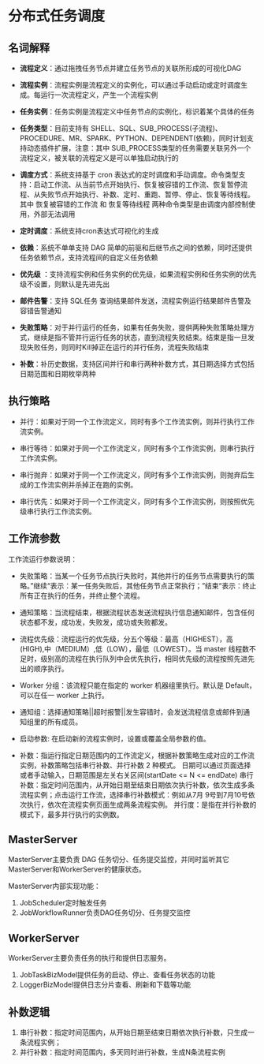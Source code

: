 # 分布式任务调度

## 名词解释

- **流程定义**：通过拖拽任务节点并建立任务节点的关联所形成的可视化DAG

- **流程实例**：流程实例是流程定义的实例化，可以通过手动启动或定时调度生成。每运行一次流程定义，产生一个流程实例

- **任务实例**：任务实例是流程定义中任务节点的实例化，标识着某个具体的任务

- **任务类型**：目前支持有 SHELL、SQL、SUB\_PROCESS(子流程)、PROCEDURE、MR、SPARK、PYTHON、DEPENDENT(依赖)，同时计划支持动态插件扩展，注意：其中 SUB\_PROCESS类型的任务需要关联另外一个流程定义，被关联的流程定义是可以单独启动执行的

- **调度方式**：系统支持基于 cron 表达式的定时调度和手动调度。命令类型支持：启动工作流、从当前节点开始执行、恢复被容错的工作流、恢复暂停流程、从失败节点开始执行、补数、定时、重跑、暂停、停止、恢复等待线程。 其中 恢复被容错的工作流 和 恢复等待线程 两种命令类型是由调度内部控制使用，外部无法调用

- **定时调度**：系统支持cron表达式可视化的生成

- **依赖**：系统不单单支持 DAG 简单的前驱和后继节点之间的依赖，同时还提供任务依赖节点，支持流程间的自定义任务依赖

- **优先级** ：支持流程实例和任务实例的优先级，如果流程实例和任务实例的优先级不设置，则默认是先进先出

- **邮件告警**：支持 SQL任务 查询结果邮件发送，流程实例运行结果邮件告警及容错告警通知

- **失败策略**：对于并行运行的任务，如果有任务失败，提供两种失败策略处理方式，继续是指不管并行运行任务的状态，直到流程失败结束。结束是指一旦发现失败任务，则同时Kill掉正在运行的并行任务，流程失败结束

- **补数**：补历史数据，支持区间并行和串行两种补数方式，其日期选择方式包括日期范围和日期枚举两种

## 执行策略

* 并行：如果对于同一个工作流定义，同时有多个工作流实例，则并行执行工作流实例。

* 串行等待：如果对于同一个工作流定义，同时有多个工作流实例，则串行执行工作流实例。

* 串行抛弃：如果对于同一个工作流定义，同时有多个工作流实例，则抛弃后生成的工作流实例并杀掉正在跑的实例。

* 串行优先：如果对于同一个工作流定义，同时有多个工作流实例，则按照优先级串行执行工作流实例。

## 工作流参数

工作流运行参数说明：

* 失败策略：当某一个任务节点执行失败时，其他并行的任务节点需要执行的策略。”继续“表示：某一任务失败后，其他任务节点正常执行；”结束“表示：终止所有正在执行的任务，并终止整个流程。

* 通知策略：当流程结束，根据流程状态发送流程执行信息通知邮件，包含任何状态都不发，成功发，失败发，成功或失败都发。

* 流程优先级：流程运行的优先级，分五个等级：最高（HIGHEST），高(HIGH),中（MEDIUM）,低（LOW），最低（LOWEST）。当 master 线程数不足时，级别高的流程在执行队列中会优先执行，相同优先级的流程按照先进先出的顺序执行。

* Worker 分组：该流程只能在指定的 worker 机器组里执行。默认是 Default，可以在任一 worker 上执行。

* 通知组：选择通知策略\|\|超时报警\|\|发生容错时，会发送流程信息或邮件到通知组里的所有成员。

* 启动参数: 在启动新的流程实例时，设置或覆盖全局参数的值。

* 补数：指运行指定日期范围内的工作流定义，根据补数策略生成对应的工作流实例，补数策略包括串行补数、并行补数 2 种模式。
  日期可以通过页面选择或者手动输入，日期范围是左关右关区间(startDate \<= N \<= endDate)
  串行补数：指定时间范围内，从开始日期至结束日期依次执行补数，依次生成多条流程实例；点击运行工作流，选择串行补数模式：例如从7月 9号到7月10号依次执行，依次在流程实例页面生成两条流程实例。
  并行度：是指在并行补数的模式下，最多并行执行的实例数。

## MasterServer

MasterServer主要负责 DAG 任务切分、任务提交监控，并同时监听其它MasterServer和WorkerServer的健康状态。

MasterServer内部实现功能：

1. JobScheduler定时触发任务
2. JobWorkflowRunner负责DAG任务切分、任务提交监控

## WorkerServer

WorkerServer主要负责任务的执行和提供日志服务。

1. JobTaskBizModel提供任务的启动、停止、查看任务状态的功能
2. LoggerBizModel提供日志分片查看、刷新和下载等功能

## 补数逻辑

1. 串行补数：指定时间范围内，从开始日期至结束日期依次执行补数，只生成一条流程实例；
2. 并行补数：指定时间范围内，多天同时进行补数，生成N条流程实例
